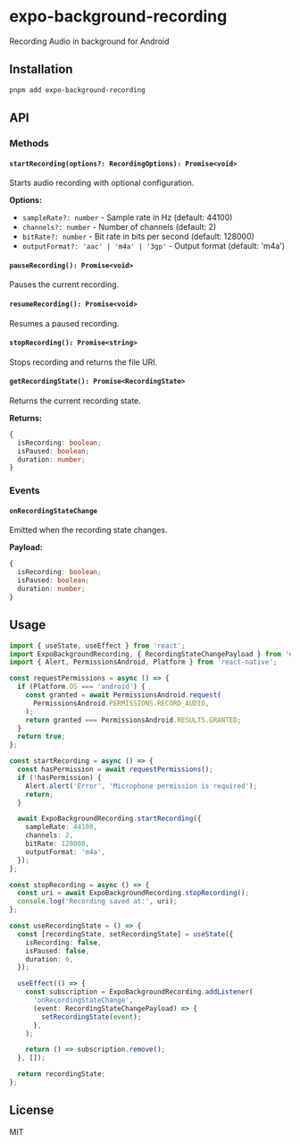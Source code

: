# expo-background-recording

Recording Audio in background for Android

## Installation

```bash
pnpm add expo-background-recording
```

## API

### Methods

#### `startRecording(options?: RecordingOptions): Promise<void>`

Starts audio recording with optional configuration.

**Options:**
- `sampleRate?: number` - Sample rate in Hz (default: 44100)
- `channels?: number` - Number of channels (default: 2)
- `bitRate?: number` - Bit rate in bits per second (default: 128000)
- `outputFormat?: 'aac' | 'm4a' | '3gp'` - Output format (default: 'm4a')

#### `pauseRecording(): Promise<void>`

Pauses the current recording.

#### `resumeRecording(): Promise<void>`

Resumes a paused recording.

#### `stopRecording(): Promise<string>`

Stops recording and returns the file URI.

#### `getRecordingState(): Promise<RecordingState>`

Returns the current recording state.

**Returns:**
```typescript
{
  isRecording: boolean;
  isPaused: boolean;
  duration: number;
}
```

### Events

#### `onRecordingStateChange`

Emitted when the recording state changes.

**Payload:**
```typescript
{
  isRecording: boolean;
  isPaused: boolean;
  duration: number;
}
```

## Usage

```typescript
import { useState, useEffect } from 'react';
import ExpoBackgroundRecording, { RecordingStateChangePayload } from 'expo-background-recording';
import { Alert, PermissionsAndroid, Platform } from 'react-native';

const requestPermissions = async () => {
  if (Platform.OS === 'android') {
    const granted = await PermissionsAndroid.request(
      PermissionsAndroid.PERMISSIONS.RECORD_AUDIO,
    );
    return granted === PermissionsAndroid.RESULTS.GRANTED;
  }
  return true;
};

const startRecording = async () => {
  const hasPermission = await requestPermissions();
  if (!hasPermission) {
    Alert.alert('Error', 'Microphone permission is required');
    return;
  }

  await ExpoBackgroundRecording.startRecording({
    sampleRate: 44100,
    channels: 2,
    bitRate: 128000,
    outputFormat: 'm4a',
  });
};

const stopRecording = async () => {
  const uri = await ExpoBackgroundRecording.stopRecording();
  console.log('Recording saved at:', uri);
};

const useRecordingState = () => {
  const [recordingState, setRecordingState] = useState({
    isRecording: false,
    isPaused: false,
    duration: 0,
  });

  useEffect(() => {
    const subscription = ExpoBackgroundRecording.addListener(
      'onRecordingStateChange',
      (event: RecordingStateChangePayload) => {
        setRecordingState(event);
      },
    );

    return () => subscription.remove();
  }, []);

  return recordingState;
};
```

## License

MIT
